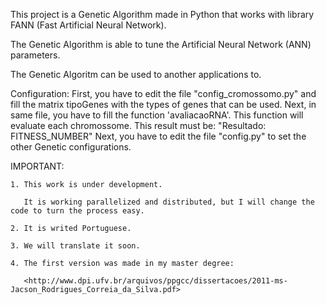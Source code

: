 This project is a Genetic Algorithm made in Python that works with library FANN (Fast Artificial Neural Network).

The Genetic Algorithm is able to tune the Artificial Neural Network (ANN) parameters.

The Genetic Algoritm can be used to another applications to.

Configuration:
    First, you have to edit the file "config_cromossomo.py" and fill the matrix tipoGenes with the types of genes that can be used.
    Next, in same file, you have to fill the function 'avaliacaoRNA'. This function will evaluate each chromossome. This result must be: "Resultado: FITNESS_NUMBER"
    Next, you have to edit the file "config.py" to set the other Genetic configurations.

IMPORTANT:

    1. This work is under development.

       It is working parallelized and distributed, but I will change the code to turn the process easy.

    2. It is writed Portuguese.

    3. We will translate it soon.

    4. The first version was made in my master degree:

       <http://www.dpi.ufv.br/arquivos/ppgcc/dissertacoes/2011-ms-Jacson_Rodrigues_Correia_da_Silva.pdf>
